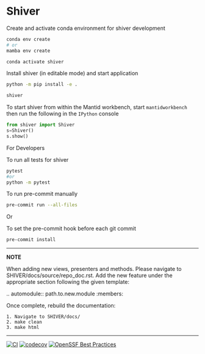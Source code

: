 # Shiver

Create and activate conda environment for shiver development

```bash
conda env create
# or
mamba env create

conda activate shiver
```

Install shiver (in editable mode) and start application

```bash
python -m pip install -e .

shiver
```

To start shiver from within the Mantid workbench, start
`mantidworkbench` then run the following in the `IPython` console

```python
from shiver import Shiver
s=Shiver()
s.show()
```

For Developers

To run all tests for shiver
```bash
pytest
#or
python -m pytest
```

To run pre-commit manually
```bash
pre-commit run --all-files
```
Or

To set the pre-commit hook before each git commit
```bash
pre-commit install
```

---
**NOTE**

When adding new views, presenters and methods. Please navigate to SHIVER/docs/source/repo_doc.rst.
Add the new feature under the appropriate section following the given template:

.. automodule:: path.to.new.module
   :members:

Once complete, rebuild the documentation:

    1. Navigate to SHIVER/docs/
    2. make clean
    3. make html

---

[![CI](https://github.com/neutrons/Shiver/actions/workflows/actions.yml/badge.svg?branch=next)](https://github.com/neutrons/Shiver/actions/workflows/actions.yml)
[![codecov](https://codecov.io/gh/neutrons/shiver/branch/next/graph/badge.svg?token=J1ZNHXF6Ml)](https://codecov.io/gh/neutrons/shiver)
[![OpenSSF Best Practices](https://bestpractices.coreinfrastructure.org/projects/7381/badge)](https://bestpractices.coreinfrastructure.org/projects/7381)
